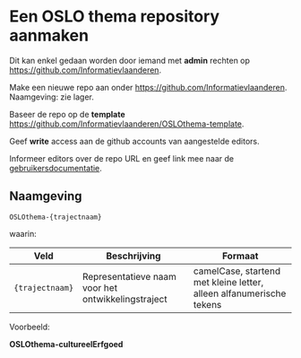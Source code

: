 # Een OSLO thema repository aanmaken

Dit kan enkel gedaan worden door iemand met **admin** rechten op https://github.com/Informatievlaanderen.

Make een nieuwe repo aan onder https://github.com/Informatievlaanderen. Naamgeving: zie lager.

Baseer de repo op de **template** https://github.com/Informatievlaanderen/OSLOthema-template.

Geef **write** access aan de github accounts van aangestelde editors.

Informeer editors over de repo URL en geef link mee naar de [gebruikersdocumentatie](/doc-user/README.md). 


## Naamgeving
```
OSLOthema-{trajectnaam}
```

waarin:

| Veld | Beschrijving | Formaat |
|------|--------------|---------|
| `{trajectnaam}` | Representatieve naam voor het ontwikkelingstraject | camelCase, startend met kleine letter, alleen alfanumerische tekens |

Voorbeeld:

**OSLOthema-cultureelErfgoed**
